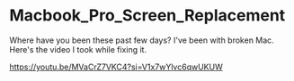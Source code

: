 # Macbook_Pro_Screen_Replacement
Where have you been these past few days? I've been with broken Mac. Here's the video I took while fixing it.

https://youtu.be/MVaCrZ7VKC4?si=V1x7wYlvc6qwUKUW
